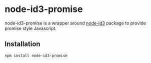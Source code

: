 # node-id3-promise

node-id3-promise is a wrapper around [node-id3](https://www.npmjs.com/package/node-id3) package to provide promise style Javascript.

## Installation
```
npm install node-id3-promise
```